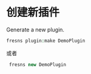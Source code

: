 # 创建新插件

Generate a new plugin.

```php
fresns plugin:make DemoPlugin
```
或者

```php
 fresns new DemoPlugin
```
